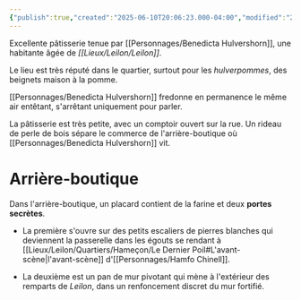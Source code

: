 ```yaml
---
{"publish":true,"created":"2025-06-10T20:06:23.000-04:00","modified":"2025-06-10T20:08:58.585-04:00","tags":["Hameçon"],"cssclasses":""}
---
```


Excellente pâtisserie tenue par [[Personnages/Benedicta Hulvershorn]], une habitante âgée de *[[Lieux/Leilon/Leilon]]*.

Le lieu est très réputé dans le quartier, surtout pour les *hulverpommes*, des beignets maison à la pomme.

[[Personnages/Benedicta Hulvershorn]] fredonne en permanence le même air entêtant, s'arrêtant uniquement pour parler.

La pâtisserie est très petite, avec un comptoir ouvert sur la rue. Un rideau de perle de bois sépare le commerce de l'arrière-boutique où [[Personnages/Benedicta Hulvershorn]] vit.

# Arrière-boutique

Dans l'arrière-boutique, un placard contient de la farine et deux **portes secrètes**. 
- La première s'ouvre sur des petits escaliers de pierres blanches qui deviennent la passerelle dans les égouts se rendant à [[Lieux/Leilon/Quartiers/Hameçon/Le Dernier Poil#L'avant-scène\|l'avant-scène]] d'[[Personnages/Hamfo Chinell]].

- La deuxième est un pan de mur pivotant qui mène à l'extérieur des remparts de *Leilon*, dans un renfoncement discret du mur fortifié.
